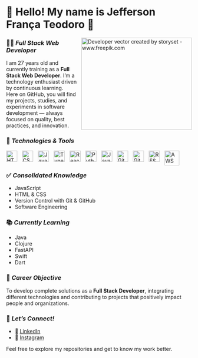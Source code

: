 # 👋 Hello! My name is Jefferson França Teodoro 👋
<img align="right" alt="Developer vector created by storyset - www.freepik.com" height="250" width="300" src="https://magnet.cl/wp-content/uploads/2023/06/Desarrollo-1.gif">

### 👨‍💻 *Full Stack Web Developer*
I am 27 years old and currently training as a **Full Stack Web Developer**. I’m a technology enthusiast driven by continuous learning.  
Here on GitHub, you will find my projects, studies, and experiments in software development — always focused on quality, best practices, and innovation.

### 🚀 *Technologies & Tools*
<img align="left" alt="HTML" title="HTML" width="30px" style="padding-right:10px;" src="https://cdn.jsdelivr.net/gh/devicons/devicon/icons/html5/html5-original.svg"/> 
<img align="left" alt="CSS" title="CSS" width="30px" style="padding-right:10px;" src="https://cdn.jsdelivr.net/gh/devicons/devicon/icons/css3/css3-original.svg"/> 
<img align="left" alt="JavaScript" title="JavaScript" width="30px" style="padding-right:10px;" src="https://cdn.jsdelivr.net/gh/devicons/devicon/icons/javascript/javascript-original.svg"/> 
<img align="left" alt="TypeScript" title="TypeScript" width="30px" style="padding-right:10px;" src="https://cdn.jsdelivr.net/gh/devicons/devicon/icons/typescript/typescript-original.svg"/> 
<img align="left" alt="React" title="React" width="30px" style="padding-right:10px;" src="https://cdn.jsdelivr.net/gh/devicons/devicon/icons/react/react-original.svg"/> 
<img align="left" alt="Python" title="Python" width="30px" style="padding-right:10px;" src="https://cdn.jsdelivr.net/gh/devicons/devicon/icons/python/python-original.svg"/> 
<img align="left" alt="Java" title="Java" width="30px" style="padding-right:10px;" src="https://cdn.jsdelivr.net/gh/devicons/devicon/icons/java/java-original-wordmark.svg"/> 
<img align="left" alt="Git" title="Git" width="30px" style="padding-right:10px;" src="https://cdn.jsdelivr.net/gh/devicons/devicon/icons/git/git-original.svg"/> 
<img align="left" alt="GitHub" title="GitHub" width="30px" style="padding-right:10px;" src="https://cdn.jsdelivr.net/gh/devicons/devicon/icons/github/github-original-wordmark.svg"/> 
<img align="left" alt="REST API" title="REST API" width="30px" style="padding-right:10px;" src="https://cdn.jsdelivr.net/gh/devicons/devicon/icons/swagger/swagger-plain.svg"/>
<img align="left" alt="AWS" title="AWS" width="40px" style="padding-right:10px;" src="https://cdn.jsdelivr.net/gh/devicons/devicon/icons/amazonwebservices/amazonwebservices-original-wordmark.svg"/>

<br/><br/>


### ✅ *Consolidated Knowledge*
- JavaScript  
- HTML & CSS  
- Version Control with Git & GitHub
- Software Engineering  

### 📚 *Currently Learning*
- Java  
- Clojure  
- FastAPI  
- Swift  
- Dart  

### 🎯 *Career Objective*
To develop complete solutions as a **Full Stack Developer**, integrating different technologies and contributing to projects that positively impact people and organizations.

### 📲 *Let’s Connect!*
- 💼 [LinkedIn](https://www.linkedin.com/in/jefferson-fran%C3%A7a-teodoro-6258ba215/)  
- 📸 [Instagram](https://www.instagram.com/franca_teodoro/)  

Feel free to explore my repositories and get to know my work better.
